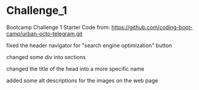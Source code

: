 # Challenge_1
Bootcamp Challenge 1
Starter Code from: https://github.com/coding-boot-camp/urban-octo-telegram.git

fixed the header navigator for "search engine optimization" button

changed some div into sections

changed the title of the head into a more specific name

added some alt descriptions for the images on the web page

